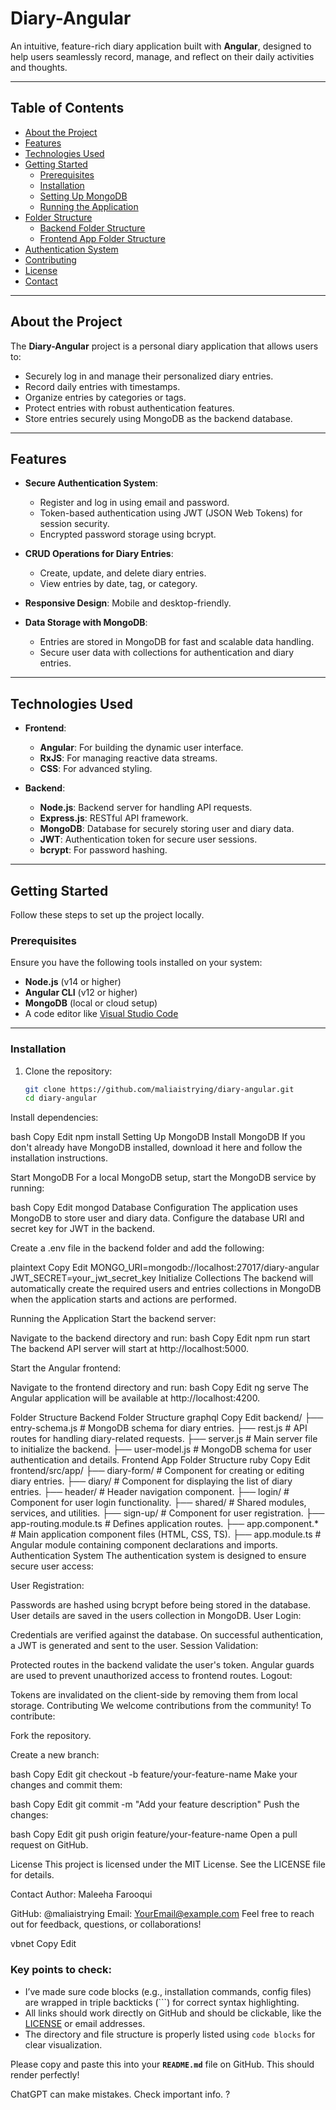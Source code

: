 # Diary-Angular

An intuitive, feature-rich diary application built with **Angular**, designed to help users seamlessly record, manage, and reflect on their daily activities and thoughts.

---

## Table of Contents

- [About the Project](#about-the-project)
- [Features](#features)
- [Technologies Used](#technologies-used)
- [Getting Started](#getting-started)
  - [Prerequisites](#prerequisites)
  - [Installation](#installation)
  - [Setting Up MongoDB](#setting-up-mongodb)
  - [Running the Application](#running-the-application)
- [Folder Structure](#folder-structure)
  - [Backend Folder Structure](#backend-folder-structure)
  - [Frontend App Folder Structure](#frontend-app-folder-structure)
- [Authentication System](#authentication-system)
- [Contributing](#contributing)
- [License](#license)
- [Contact](#contact)

---

## About the Project

The **Diary-Angular** project is a personal diary application that allows users to:

- Securely log in and manage their personalized diary entries.
- Record daily entries with timestamps.
- Organize entries by categories or tags.
- Protect entries with robust authentication features.
- Store entries securely using MongoDB as the backend database.

---

## Features

- **Secure Authentication System**: 
  - Register and log in using email and password.
  - Token-based authentication using JWT (JSON Web Tokens) for session security.
  - Encrypted password storage using bcrypt.

- **CRUD Operations for Diary Entries**:
  - Create, update, and delete diary entries.
  - View entries by date, tag, or category.

- **Responsive Design**: Mobile and desktop-friendly.

- **Data Storage with MongoDB**:
  - Entries are stored in MongoDB for fast and scalable data handling.
  - Secure user data with collections for authentication and diary entries.

---

## Technologies Used

- **Frontend**:
  - **Angular**: For building the dynamic user interface.
  - **RxJS**: For managing reactive data streams.
  - **CSS**: For advanced styling.
  
- **Backend**:
  - **Node.js**: Backend server for handling API requests.
  - **Express.js**: RESTful API framework.
  - **MongoDB**: Database for securely storing user and diary data.
  - **JWT**: Authentication token for secure user sessions.
  - **bcrypt**: For password hashing.

---

## Getting Started

Follow these steps to set up the project locally.

### Prerequisites

Ensure you have the following tools installed on your system:

- **Node.js** (v14 or higher)
- **Angular CLI** (v12 or higher)
- **MongoDB** (local or cloud setup)
- A code editor like [Visual Studio Code](https://code.visualstudio.com/)

---

### Installation

1. Clone the repository:

   ```bash
   git clone https://github.com/maliaistrying/diary-angular.git
   cd diary-angular
Install dependencies:

bash
Copy
Edit
npm install
Setting Up MongoDB
Install MongoDB
If you don't already have MongoDB installed, download it here and follow the installation instructions.

Start MongoDB
For a local MongoDB setup, start the MongoDB service by running:

bash
Copy
Edit
mongod
Database Configuration
The application uses MongoDB to store user and diary data. Configure the database URI and secret key for JWT in the backend.

Create a .env file in the backend folder and add the following:

plaintext
Copy
Edit
MONGO_URI=mongodb://localhost:27017/diary-angular
JWT_SECRET=your_jwt_secret_key
Initialize Collections
The backend will automatically create the required users and entries collections in MongoDB when the application starts and actions are performed.

Running the Application
Start the backend server:

Navigate to the backend directory and run:
bash
Copy
Edit
npm run start
The backend API server will start at http://localhost:5000.

Start the Angular frontend:

Navigate to the frontend directory and run:
bash
Copy
Edit
ng serve
The Angular application will be available at http://localhost:4200.

Folder Structure
Backend Folder Structure
graphql
Copy
Edit
backend/
├── entry-schema.js         # MongoDB schema for diary entries.
├── rest.js                 # API routes for handling diary-related requests.
├── server.js               # Main server file to initialize the backend.
├── user-model.js           # MongoDB schema for user authentication and details.
Frontend App Folder Structure
ruby
Copy
Edit
frontend/src/app/
├── diary-form/             # Component for creating or editing diary entries.
├── diary/                  # Component for displaying the list of diary entries.
├── header/                 # Header navigation component.
├── login/                  # Component for user login functionality.
├── shared/                 # Shared modules, services, and utilities.
├── sign-up/                # Component for user registration.
├── app-routing.module.ts   # Defines application routes.
├── app.component.*         # Main application component files (HTML, CSS, TS).
├── app.module.ts           # Angular module containing component declarations and imports.
Authentication System
The authentication system is designed to ensure secure user access:

User Registration:

Passwords are hashed using bcrypt before being stored in the database.
User details are saved in the users collection in MongoDB.
User Login:

Credentials are verified against the database.
On successful authentication, a JWT is generated and sent to the user.
Session Validation:

Protected routes in the backend validate the user's token.
Angular guards are used to prevent unauthorized access to frontend routes.
Logout:

Tokens are invalidated on the client-side by removing them from local storage.
Contributing
We welcome contributions from the community! To contribute:

Fork the repository.

Create a new branch:

bash
Copy
Edit
git checkout -b feature/your-feature-name
Make your changes and commit them:

bash
Copy
Edit
git commit -m "Add your feature description"
Push the changes:

bash
Copy
Edit
git push origin feature/your-feature-name
Open a pull request on GitHub.

License
This project is licensed under the MIT License. See the LICENSE file for details.

Contact
Author: Maleeha Farooqui

GitHub: @maliaistrying
Email: YourEmail@example.com
Feel free to reach out for feedback, questions, or collaborations!

vbnet
Copy
Edit

### Key points to check:

- I’ve made sure code blocks (e.g., installation commands, config files) are wrapped in triple backticks (```) for correct syntax highlighting.
- All links should work directly on GitHub and should be clickable, like the [LICENSE](LICENSE) or email addresses.
- The directory and file structure is properly listed using `code blocks` for clear visualization.

Please copy and paste this into your **`README.md`** file on GitHub. This should render perfectly!













ChatGPT can make mistakes. Check important info.
?
